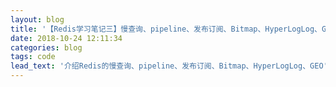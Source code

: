 ```yaml
---
layout: blog
title: '【Redis学习笔记三】慢查询、pipeline、发布订阅、Bitmap、HyperLogLog、GEO'
date: 2018-10-24 12:11:34
categories: blog
tags: code
lead_text: '介绍Redis的慢查询、pipeline、发布订阅、Bitmap、HyperLogLog、GEO'
---
```


